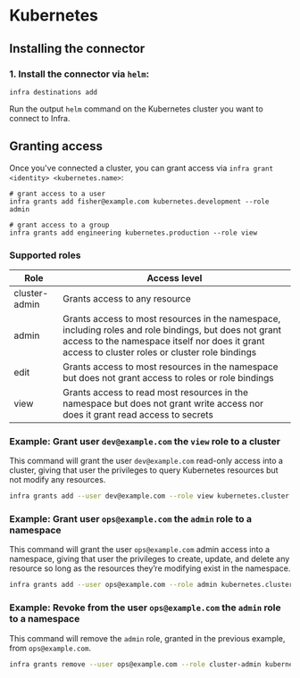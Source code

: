 # Kubernetes

## Installing the connector

### 1. Install the connector via `helm`:

```
infra destinations add
```

Run the output `helm` command on the Kubernetes cluster you want to connect to Infra.

## Granting access

Once you've connected a cluster, you can grant access via `infra grant <identity> <kubernetes.name>`:

```
# grant access to a user
infra grants add fisher@example.com kubernetes.development --role admin

# grant access to a group
infra grants add engineering kubernetes.production --role view
```

### Supported roles

| Role | Access level |
| --- | --- |
| cluster-admin | Grants access to any resource |
| admin | Grants access to most resources in the namespace, including roles and role bindings, but does not grant access to the namespace itself nor does it grant access to cluster roles or cluster role bindings |
| edit | Grants access to most resources in the namespace but does not grant access to roles or role bindings
| view | Grants access to read most resources in the namespace but does not grant write access nor does it grant read access to secrets |

### Example: Grant user `dev@example.com` the `view` role to a cluster

This command will grant the user `dev@example.com` read-only access into a cluster, giving that user the privileges to query Kubernetes resources but not modify any resources.

```bash
infra grants add --user dev@example.com --role view kubernetes.cluster
```

### Example: Grant user `ops@example.com` the `admin` role to a namespace

This command will grant the user `ops@example.com` admin access into a namespace, giving that user the privileges to create, update, and delete any resource so long as the resources they’re modifying exist in the namespace.

```bash
infra grants add --user ops@example.com --role admin kubernetes.cluster.namespace
```

### Example: Revoke from the user `ops@example.com` the `admin` role to a namespace

This command will remove the `admin` role, granted in the previous example, from `ops@example.com`.

```bash
infra grants remove --user ops@example.com --role cluster-admin kubernetes.cluster.namespace
```

